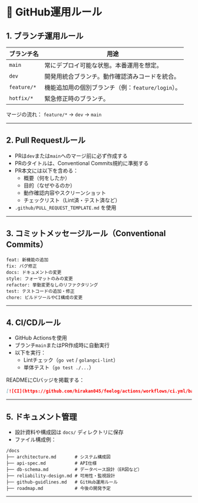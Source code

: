 # 📘 GitHub運用ルール

## 1. ブランチ運用ルール

| ブランチ名 | 用途 |
|------------|------|
| `main`     | 常にデプロイ可能な状態。本番運用を想定。 |
| `dev`      | 開発用統合ブランチ。動作確認済みコードを統合。 |
| `feature/*` | 機能追加用の個別ブランチ（例：`feature/login`）。 |
| `hotfix/*` | 緊急修正時のブランチ。 |

マージの流れ： `feature/*` → `dev` → `main`

---

## 2. Pull Requestルール

- PRは`dev`または`main`へのマージ前に必ず作成する
- PRのタイトルは、Conventional Commits規約に準拠する
- PR本文には以下を含める：
  - 概要（何をしたか）
  - 目的（なぜやるのか）
  - 動作確認内容やスクリーンショット
  - チェックリスト（Lint済・テスト済など）
- `.github/PULL_REQUEST_TEMPLATE.md` を使用

---

## 3. コミットメッセージルール（Conventional Commits）

```text
feat: 新機能の追加
fix: バグ修正
docs: ドキュメントの変更
style: フォーマットのみの変更
refactor: 挙動変更なしのリファクタリング
test: テストコードの追加・修正
chore: ビルドツールやCI構成の変更
```

---

## 4. CI/CDルール

- GitHub Actionsを使用
- ブランチ`main`またはPR作成時に自動実行
- 以下を実行：
  - Lintチェック（`go vet` / `golangci-lint`）
  - 単体テスト（`go test ./...`）

READMEにCIバッジを掲載する：
```md
[![CI](https://github.com/hirakan045/feelog/actions/workflows/ci.yml/badge.svg)](https://github.com/hirakan045/feelog/actions/workflows/ci.yml)
```

---

## 5. ドキュメント管理

- 設計資料や構成図は `docs/` ディレクトリに保存
- ファイル構成例：

```text
/docs
├── architecture.md       # システム構成図
├── api-spec.md           # API仕様
├── db-schema.md          # データベース設計（ER図など）
├── reliability-design.md # 可用性・監視設計
├── github-guidlines.md   # GitHub運用ルール
├── roadmap.md            # 今後の開発予定
```

---


